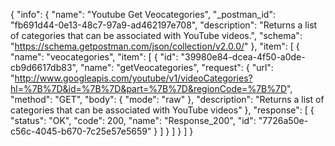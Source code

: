 {
  "info": {
    "name": "Youtube Get Veocategories",
    "_postman_id": "fb691d44-0e13-48c7-97a9-ad462197e708",
    "description": "Returns a list of categories that can be associated with YouTube videos.",
    "schema": "https://schema.getpostman.com/json/collection/v2.0.0/"
  },
  "item": [
    {
      "name": "veocategories",
      "item": [
        {
          "id": "39980e84-dcea-4f50-a0de-cb9d6617db83",
          "name": "getVeocategories",
          "request": {
            "url": "http://www.googleapis.com/youtube/v1/videoCategories?hl=%7B%7D&id=%7B%7D&part=%7B%7D&regionCode=%7B%7D",
            "method": "GET",
            "body": {
              "mode": "raw"
            },
            "description": "Returns a list of categories that can be associated with YouTube videos"
          },
          "response": [
            {
              "status": "OK",
              "code": 200,
              "name": "Response_200",
              "id": "7726a50e-c56c-4045-b670-7c25e57e5659"
            }
          ]
        }
      ]
    }
  ]
}
